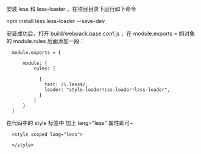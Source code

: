 安装 less 和 less-loader ，在项目目录下运行如下命令

npm install less less-loader --save-dev

安装成功后，打开 build/webpack.base.conf.js ，在 module.exports = 的对象的 module.rules 后面添加一段：
```
  module.exports = {

      module: {
          rules: [

            {
              test: /\.less$/,
              loader: "style-loader!css-loader!less-loader",
            }
          ]
      }
  }
```
在代码中的 style 标签中 加上 lang="less" 属性即可~
```
  <style scoped lang="less">

  </style>
```
